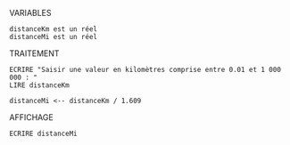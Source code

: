 ﻿VARIABLES

	distanceKm est un réel
	distanceMi est un réel

TRAITEMENT

	ECRIRE "Saisir une valeur en kilomètres comprise entre 0.01 et 1 000 000 : "
	LIRE distanceKm

	distanceMi <-- distanceKm / 1.609

AFFICHAGE

	ECRIRE distanceMi